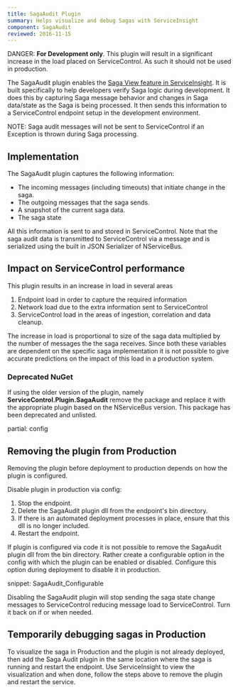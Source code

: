 ```yaml
---
title: SagaAudit Plugin
summary: Helps visualize and debug Sagas with ServiceInsight
component: SagaAudit
reviewed: 2016-11-15
---
```


DANGER: **For Development only**. This plugin will result in a significant increase in the load placed on ServiceControl. As such it should not be used in production.

The SagaAudit plugin enables the [Saga View feature in ServiceInsight](/serviceinsight/#the-saga-view). It is built specifically to help developers verify Saga logic during development. It does this by capturing Saga message behavior and changes in Saga data/state as the Saga is being processed. It then sends this information to a ServiceControl endpoint setup in the development environment.

NOTE: Saga audit messages will not be sent to ServiceControl if an Exception is thrown during Saga processing.


## Implementation

The SagaAudit plugin captures the following information:

 * The incoming messages (including timeouts) that initiate change in the saga.
 * The outgoing messages that the saga sends.
 * A snapshot of the current saga data.
 * The saga state

All this information is sent to and stored in ServiceControl. Note that the saga audit data is transmitted to ServiceControl via a message and is serialized using the built in JSON Serializer of NServiceBus.


## Impact on ServiceControl performance

This plugin results in an increase in load in several areas

 1. Endpoint load in order to capture the required information
 1. Network load due to the extra information sent to ServiceControl
 1. ServiceControl load in the areas of ingestion, correlation and data cleanup.

The increase in load is proportional to size of the saga data multiplied by the number of messages the the saga receives. Since both these variables are dependent on the specific saga implementation it is not possible to give accurate predictions on the impact of this load in a production system.


### Deprecated NuGet

If using the older version of the plugin, namely **ServiceControl.Plugin.SagaAudit** remove the package and replace it with the appropriate plugin based on the NServiceBus version. This package has been deprecated and unlisted.


partial: config


## Removing the plugin from Production

Removing the plugin before deployment to production depends on how the plugin is configured.

Disable plugin in production via config: 

 1. Stop the endpoint.
 1. Delete the SagaAudit plugin dll from the endpoint's bin directory. 
 1. If there is an automated deployment processes in place, ensure that this dll is no longer included.
 1. Restart the endpoint.

If plugin is configured via code it is not possible to remove the SagaAudit plugin dll from the bin directory. Rather create a configurable option in the config with which the plugin can be enabled or disabled. Configure this option during deployment to disable it in production.

snippet: SagaAudit_Configurable

Disabling the SagaAudit plugin will stop sending the saga state change messages to ServiceControl reducing message load to ServiceControl. Turn it back on if or when needed.

## Temporarily debugging sagas in Production

To visualize the saga in Production and the plugin is not already deployed, then add the Saga Audit plugin in the same location where the saga is running and restart the endpoint. Use ServiceInsight to view the visualization and when done, follow the steps above to remove the plugin and restart the service.
